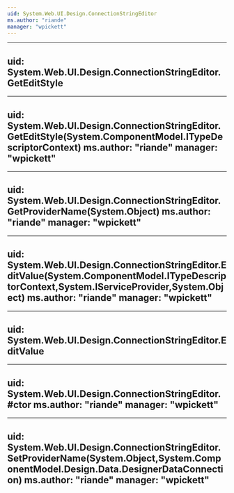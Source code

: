 ```yaml
---
uid: System.Web.UI.Design.ConnectionStringEditor
ms.author: "riande"
manager: "wpickett"
---
```


---
uid: System.Web.UI.Design.ConnectionStringEditor.GetEditStyle
---

---
uid: System.Web.UI.Design.ConnectionStringEditor.GetEditStyle(System.ComponentModel.ITypeDescriptorContext)
ms.author: "riande"
manager: "wpickett"
---

---
uid: System.Web.UI.Design.ConnectionStringEditor.GetProviderName(System.Object)
ms.author: "riande"
manager: "wpickett"
---

---
uid: System.Web.UI.Design.ConnectionStringEditor.EditValue(System.ComponentModel.ITypeDescriptorContext,System.IServiceProvider,System.Object)
ms.author: "riande"
manager: "wpickett"
---

---
uid: System.Web.UI.Design.ConnectionStringEditor.EditValue
---

---
uid: System.Web.UI.Design.ConnectionStringEditor.#ctor
ms.author: "riande"
manager: "wpickett"
---

---
uid: System.Web.UI.Design.ConnectionStringEditor.SetProviderName(System.Object,System.ComponentModel.Design.Data.DesignerDataConnection)
ms.author: "riande"
manager: "wpickett"
---
